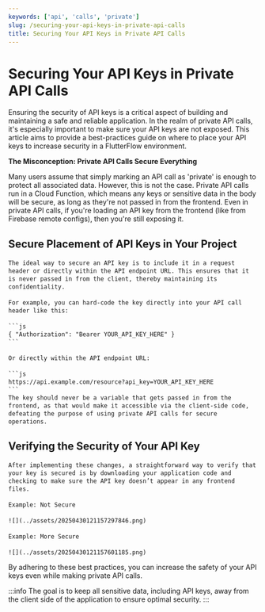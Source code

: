 ```yaml
---
keywords: ['api', 'calls', 'private']
slug: /securing-your-api-keys-in-private-api-calls
title: Securing Your API Keys in Private API Calls
---
```

# Securing Your API Keys in Private API Calls


Ensuring the security of API keys is a critical aspect of building and maintaining a safe and reliable application. In the realm of private API calls, it's especially important to make sure your API keys are not exposed. This article aims to provide a best-practices guide on where to place your API keys to increase security in a FlutterFlow environment.​

**The Misconception: Private API Calls Secure Everything**

Many users assume that simply marking an API call as 'private' is enough to protect all associated data. However, this is not the case. Private API calls run in a Cloud Function, which means any keys or sensitive data in the body will be secure, as long as they're not passed in from the frontend. Even in private API calls, if you're loading an API key from the frontend (like from Firebase remote configs), then you're still exposing it.​

## Secure Placement of API Keys in Your Project

    The ideal way to secure an API key is to include it in a request header or directly within the API endpoint URL. This ensures that it is never passed in from the client, thereby maintaining its confidentiality.​

    For example, you can hard-code the key directly into your API call header like this:​

    ```js
    { "Authorization": "Bearer YOUR_API_KEY_HERE" }
    ```

    Or directly within the API endpoint URL:​

    ```js
    https://api.example.com/resource?api_key=YOUR_API_KEY_HERE
    ```
    The key should never be a variable that gets passed in from the frontend, as that would make it accessible via the client-side code, defeating the purpose of using private API calls for secure operations.

## Verifying the Security of Your API Key

    After implementing these changes, a straightforward way to verify that your key is secured is by downloading your application code and checking to make sure the API key doesn’t appear in any frontend files.​

    Example: Not Secure

    ![](../assets/20250430121157297846.png)

    Example: More Secure

    ![](../assets/20250430121157601185.png)


By adhering to these best practices, you can increase the safety of your API keys even while making private API calls. 

:::info
The goal is to keep all sensitive data, including API keys, away from the client side of the application to ensure optimal security.
:::
​